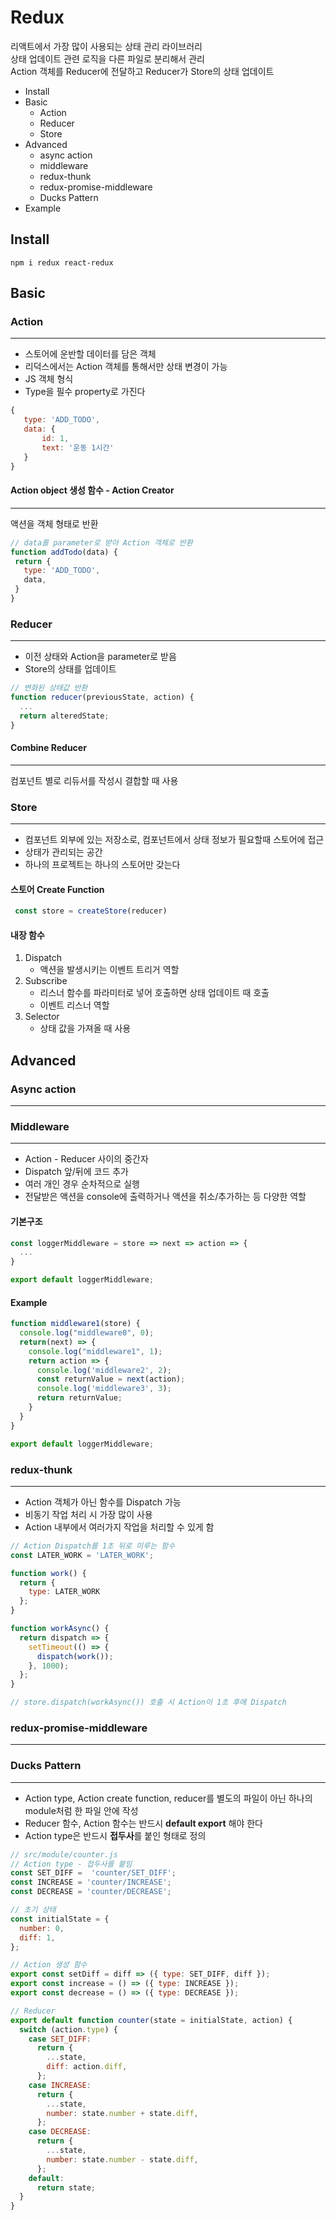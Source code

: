 # Redux
리액트에서 가장 많이 사용되는 상태 관리 라이브러리  
상태 업데이트 관련 로직을 다른 파일로 분리해서 관리  
Action 객체를 Reducer에 전달하고 Reducer가 Store의 상태 업데이트
* Install
* Basic
    * Action
    * Reducer
    * Store
* Advanced
    * async action
    * middleware
    * redux-thunk
    * redux-promise-middleware
    * Ducks Pattern
* Example

## Install
```
npm i redux react-redux
```

## Basic
### Action
---
* 스토어에 운반할 데이터를 담은 객체
* 리덕스에서는 Action 객체를 통해서만 상태 변경이 가능
* JS 객체 형식
* Type을 필수 property로 가진다
```js
{
   type: 'ADD_TODO',
   data: {
       id: 1,
       text: '운동 1시간'
   }
}
```
#### Action object 생성 함수 - Action Creator
---
액션을 객체 형태로 반환
```js
// data를 parameter로 받아 Action 객체로 반환
function addTodo(data) {
 return {
   type: 'ADD_TODO',
   data,
 }
}
```

### Reducer
---
* 이전 상태와 Action을 parameter로 받음
* Store의 상태를 업데이트
```js
// 변화된 상태값 반환
function reducer(previousState, action) {
  ...
  return alteredState;
}
```
#### Combine Reducer
---
컴포넌트 별로 리듀서를 작성시 결합할 때 사용

### Store
---
* 컴포넌트 외부에 있는 저장소로, 컴포넌트에서 상태 정보가 필요할때 스토어에 접근
* 상태가 관리되는 공간
* 하나의 프로젝트는 하나의 스토어만 갖는다
#### 스토어 Create Function
```js
 const store = createStore(reducer)
```
#### 내장 함수
1. Dispatch
    * 액션을 발생시키는 이벤트 트리거 역할
2. Subscribe
    * 리스너 함수를 파라미터로 넣어 호출하면 상태 업데이트 때 호출
    * 이벤트 리스너 역할
3. Selector
    * 상태 값을 가져올 때 사용

## Advanced
### Async action
---

### Middleware
---
* Action - Reducer 사이의 중간자
* Dispatch 앞/뒤에 코드 추가
* 여러 개인 경우 순차적으로 실행
* 전달받은 액션을 console에 출력하거나 액션을 취소/추가하는 등 다양한 역할
#### 기본구조
```js
const loggerMiddleware = store => next => action => {
  ...
}

export default loggerMiddleware;
```
#### Example
```js
function middleware1(store) {
  console.log("middleware0", 0);
  return(next) => {
    console.log("middleware1", 1);
    return action => {
      console.log('middleware2', 2);
      const returnValue = next(action);
      console.log('middleware3', 3);
      return returnValue;
    }
  }
}

export default loggerMiddleware;
```

### redux-thunk
---
* Action 객체가 아닌 함수를 Dispatch 가능
* 비동기 작업 처리 시 가장 많이 사용
* Action 내부에서 여러가지 작업을 처리할 수 있게 함
```js
// Action Dispatch를 1초 뒤로 미루는 함수
const LATER_WORK = 'LATER_WORK';

function work() {
  return {
    type: LATER_WORK
  };
}

function workAsync() {
  return dispatch => {
    setTimeout(() => {
      dispatch(work());
    }, 1000);
  };
}

// store.dispatch(workAsync()) 호출 시 Action이 1초 후에 Dispatch
```

### redux-promise-middleware
---

### Ducks Pattern
---
* Action type, Action create function, reducer를 별도의 파일이 아닌 하나의 module처럼 한 파일 안에 작성
* Reducer 함수, Action 함수는 반드시 **default export** 해야 한다
* Action type은 반드시 **접두사**를 붙인 형태로 정의
```js
// src/module/counter.js
// Action type - 접두사를 붙임
const SET_DIFF =  'counter/SET_DIFF';
const INCREASE = 'counter/INCREASE';
const DECREASE = 'counter/DECREASE';

// 초기 상태
const initialState = {
  number: 0,
  diff: 1,
};

// Action 생성 함수
export const setDiff = diff => ({ type: SET_DIFF, diff });
export const increase = () => ({ type: INCREASE });
export const decrease = () => ({ type: DECREASE });

// Reducer
export default function counter(state = initialState, action) {
  switch (action.type) {
    case SET_DIFF:
      return {
        ...state,
        diff: action.diff,
      };
    case INCREASE:
      return {
        ...state,
        number: state.number + state.diff,
      };
    case DECREASE:
      return {
        ...state,
        number: state.number - state.diff,
      };
    default:
      return state;
  }
}

```